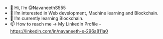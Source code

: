 - 👋 Hi, I’m @NavaneethS555
- 👀 I’m interested in Web development, Machine learning and Blockchain.
- 🌱 I’m currently learning Blockchain.
- 📫 How to reach me -> My LinkedIn Profile - https://linkedin.com/in/navaneeth-s-296a811a0

<!---
NavaneethS555/NavaneethS555 is a ✨ special ✨ repository because its `README.md` (this file) appears on your GitHub profile.
You can click the Preview link to take a look at your changes.
--->
